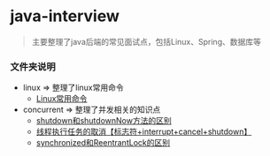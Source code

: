 # java-interview
> 主要整理了java后端的常见面试点，包括Linux、Spring、数据库等

### 文件夹说明
- linux => 整理了linux常用命令
    - [Linux常用命令](https://github.com/TiantianUpup/java-interview/blob/master/linux/Linux%E5%B8%B8%E7%94%A8%E5%91%BD%E4%BB%A4.md)
- concurrent => 整理了并发相关的知识点
    - [shutdown和shutdownNow方法的区别](https://github.com/TiantianUpup/java-interview/blob/master/concurrent/shutdown%E5%92%8CshutdownNow%E6%96%B9%E6%B3%95%E7%9A%84%E5%8C%BA%E5%88%AB.md)
    - [线程执行任务的取消【标志符+interrupt+cancel+shutdown】](https://github.com/TiantianUpup/java-interview/blob/master/concurrent/%E7%BA%BF%E7%A8%8B%E6%89%A7%E8%A1%8C%E4%BB%BB%E5%8A%A1%E7%9A%84%E5%8F%96%E6%B6%88%E3%80%90%E6%A0%87%E5%BF%97%E7%AC%A6%2Binterrupt%2Bcancel%2Bshutdown%E3%80%91.md)
    - [synchronized和ReentrantLock的区别]()